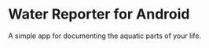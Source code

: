 Water Reporter for Android
=============

A simple app for documenting the aquatic parts of your life.